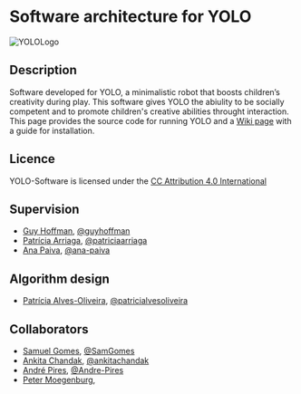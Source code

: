 # Software architecture for YOLO

![YOLOLogo](https://github.com/patricialvesoliveira/YOLO-Software/blob/master/logo.jpg)

## Description
Software developed for YOLO, a minimalistic robot that boosts children’s creativity during play. This software gives YOLO the abiulity to be socially competent and to promote children's creative abilities throught interaction. This page provides the source code for running YOLO and a [Wiki page](https://github.com/patricialvesoliveira/YOLO-Software/wiki) with a guide for installation.

## Licence
YOLO-Software is licensed under the [CC Attribution 4.0 International](https://creativecommons.org/licenses/by/4.0/)

## Supervision
- [Guy Hoffman](http://guyhoffman.com/), [@guyhoffman](https://github.com/guyhoffman/)
- [Patrícia Arriaga](https://ciencia.iscte-iul.pt/authors/patricia-paula-lourenco-arriaga-ferreira/cv), [@patriciaarriaga](https://github.com/patriciaarriaga/)
- [Ana Paiva](https://ana-paiva.com/), [@ana-paiva](https://github.com/ana-paiva/)

## Algorithm design
- [Patrícia Alves-Oliveira](https://patricialvesoliveira.com/), [@patricialvesoliveira](https://github.com/patricialvesoliveira/)

## Collaborators
- [Samuel Gomes](https://samgomes.github.io/), [@SamGomes](https://github.com/SamGomes/)
- [Ankita Chandak](https://www.linkedin.com/in/ankitachandak1/), [@ankitachandak](https://github.com/ankitachandak)
- [André Pires](https://www.linkedin.com/in/andr%C3%A9-pires-40a5516b/?originalSubdomain=pt), [@Andre-Pires](https://github.com/Andre-Pires)
- [Peter Moegenburg](https://petermoegenburg.myportfolio.com/),
